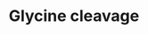 ---
annotations:
- id: PW:0001265
  parent: classic metabolic pathway
  type: Pathway Ontology
  value: glycine degradation pathway
- id: PW:0000002
  parent: classic metabolic pathway
  type: Pathway Ontology
  value: classic metabolic pathway
authors:
- J.Heckman
- MaintBot
- Christine Chichester
- Egonw
- Eweitz
- Khanspers
citedin: ''
communities: []
description: 'In eukaryotes the mitochondrial glycine cleavage complex (glycine decarboxylase
  complex) is a loosely-associated multienzyme complex that catalyzes the oxidative
  cleavage of glycine to carbon dioxide, ammonia, and a methylene group, in a multistep
  reaction (in [Nakai05]). The methylene group, carried by 5,10-methylenetetrahydropteroyl
  mono-L-glutamate, enters cellular one-carbon metabolism. In mammals, it is the primary
  pathway for glycine catabolism [Hampson83].  The glycine cleavage complex is composed
  of four different proteins: the P-protein ( EC 1.4.4.2, glycine dehydrogenase (aminomethyl-transferring));
  the T-protein ( EC 2.1.2.10, aminomethyltransferase); the L-protein ( EC 1.8.1.4,
  dihydrolipoyl dehydrogenase); and the H-protein (lipoyl-carrier protein, a non-enzyme
  that contains a lipoyl group that interacts successively with the three other components
  of the complex during the enzymatic reactions. The L-protein (also known as the
  E3 component) also participates in the pyruvate decarboxylation to acetyl CoA, the
  2-oxoglutarate decarboxylation to succinyl-CoA, and the 2-oxoisovalerate decarboxylation
  to isobutanoyl-CoA multienzyme systems.  Description from [YeastPathways](https://pathway.yeastgenome.org/).'
last-edited: 2025-09-02
ndex: null
organisms:
- Saccharomyces cerevisiae
redirect_from:
- /index.php/Pathway:WP345
- /instance/WP345
- /instance/WP345_r140495
revision: r140495
schema-jsonld:
- '@context': https://schema.org/
  '@id': https://wikipathways.github.io/pathways/WP345.html
  '@type': Dataset
  creator:
    '@type': Organization
    name: WikiPathways
  description: 'In eukaryotes the mitochondrial glycine cleavage complex (glycine
    decarboxylase complex) is a loosely-associated multienzyme complex that catalyzes
    the oxidative cleavage of glycine to carbon dioxide, ammonia, and a methylene
    group, in a multistep reaction (in [Nakai05]). The methylene group, carried by
    5,10-methylenetetrahydropteroyl mono-L-glutamate, enters cellular one-carbon metabolism.
    In mammals, it is the primary pathway for glycine catabolism [Hampson83].  The
    glycine cleavage complex is composed of four different proteins: the P-protein
    ( EC 1.4.4.2, glycine dehydrogenase (aminomethyl-transferring)); the T-protein
    ( EC 2.1.2.10, aminomethyltransferase); the L-protein ( EC 1.8.1.4, dihydrolipoyl
    dehydrogenase); and the H-protein (lipoyl-carrier protein, a non-enzyme that contains
    a lipoyl group that interacts successively with the three other components of
    the complex during the enzymatic reactions. The L-protein (also known as the E3
    component) also participates in the pyruvate decarboxylation to acetyl CoA, the
    2-oxoglutarate decarboxylation to succinyl-CoA, and the 2-oxoisovalerate decarboxylation
    to isobutanoyl-CoA multienzyme systems.  Description from [YeastPathways](https://pathway.yeastgenome.org/).'
  keywords:
  - 5,10-methylene-THF
  - CO₂
  - GCV1
  - GCV2
  - H⁺
  - L-glycine
  - LPD1
  - NAD+
  - NADH
  - NH4+
  - THF
  license: CC0
  name: Glycine cleavage
seo: CreativeWork
title: Glycine cleavage
wpid: WP345
---